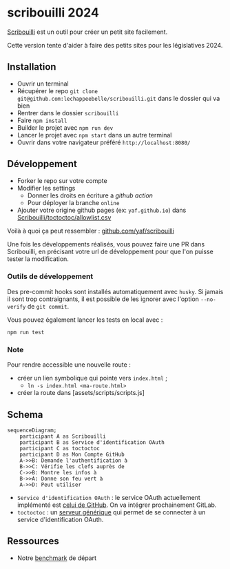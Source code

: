 # scribouilli 2024

[Scribouilli](https://scribouilli.org) est un outil pour créer un petit site
facilement.

Cette version tente d'aider à faire des petits sites pour les législatives 2024.

## Installation

- Ouvrir un terminal
- Récupérer le repo `git clone git@github.com:lechappeebelle/scribouilli.git` dans le dossier qui va bien
- Rentrer dans le dossier `scribouilli`
- Faire `npm install`
- Builder le projet avec `npm run dev`
- Lancer le projet avec `npm start` dans un autre terminal
- Ouvrir dans votre navigateur préféré `http://localhost:8080/`

## Développement

- Forker le repo sur votre compte
- Modifier les settings
  - Donner les droits en écriture a _github action_
  - Pour déployer la branche `online`
- Ajouter votre origine github pages (ex: `yaf.github.io`) dans [Scribouilli/toctoctoc/allowlist.csv](https://github.com/Scribouilli/toctoctoc/blob/main/allowlist.csv)

Voilà à quoi ça peut ressembler : [github.com/yaf/scribouilli](https://github.com/yaf/scribouilli)

Une fois les développements réalisés, vous pouvez faire une PR dans Scribouilli, en précisant votre url de développement pour que l'on puisse tester la modification.

### Outils de développement

Des pre-commit hooks sont installés automatiquement avec `husky`. Si jamais il sont trop contraignants,
il est possible de les ignorer avec l'option `--no-verify` de `git commit`.

Vous pouvez également lancer les tests en local avec :

```
npm run test
```

### Note

Pour rendre accessible une nouvelle route :

- créer un lien symbolique qui pointe vers `index.html` ;
  - `ln -s index.html <ma-route.html>`
- créer la route dans [assets/scripts/scripts.js]

## Schema

```mermaid
sequenceDiagram;
    participant A as Scribouilli
    participant B as Service d'identification OAuth
    participant C as toctoctoc
    participant D as Mon Compte GitHub
    A->>B: Demande l'authentification à
    B->>C: Vérifie les clefs auprès de
    C->>B: Montre les infos à
    B->>A: Donne son feu vert à
    A->>D: Peut utiliser
```

- `Service d'identification OAuth` : le service OAuth actuellement implémenté est [celui de GitHub](https://docs.github.com/en/apps/oauth-apps). On va intégrer prochainement GitLab.
- `toctoctoc` : un [serveur générique](https://github.com/Scribouilli/toctoctoc)
  qui permet de se connecter à un service d'identification OAuth.

## Ressources

- Notre [benchmark](/docs/benchmark.md) de départ
